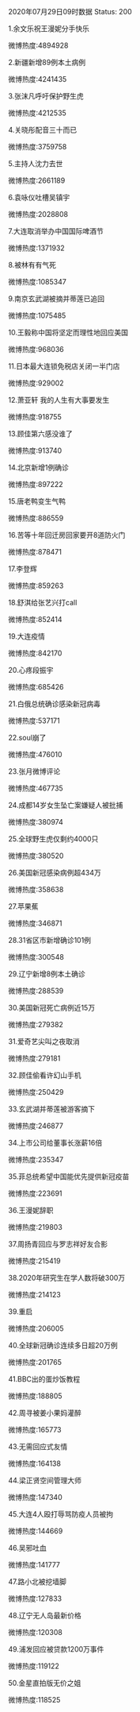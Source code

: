 2020年07月29日09时数据
Status: 200

1.余文乐祝王漫妮分手快乐

微博热度:4894928

2.新疆新增89例本土病例

微博热度:4241435

3.张沫凡呼吁保护野生虎

微博热度:4212535

4.关晓彤配音三十而已

微博热度:3759758

5.主持人沈力去世

微博热度:2661189

6.袁咏仪吐槽吴镇宇

微博热度:2028808

7.大连取消举办中国国际啤酒节

微博热度:1371932

8.被林有有气死

微博热度:1085347

9.南京玄武湖被摘并蒂莲已追回

微博热度:1075485

10.王毅称中国将坚定而理性地回应美国

微博热度:968036

11.日本最大连锁免税店关闭一半门店

微博热度:929002

12.萧亚轩 我的人生有大事要发生

微博热度:918755

13.顾佳第六感没谁了

微博热度:913740

14.北京新增1例确诊

微博热度:897222

15.唐老鸭变生气鸭

微博热度:886559

16.苦等十年回迁房回家要开8道防火门

微博热度:878471

17.李登辉

微博热度:859263

18.舒淇给张艺兴打call

微博热度:852414

19.大连疫情

微博热度:842170

20.心疼段振宇

微博热度:685426

21.白俄总统确诊感染新冠病毒

微博热度:537171

22.soul崩了

微博热度:476010

23.张月微博评论

微博热度:467735

24.成都14岁女生坠亡案嫌疑人被批捕

微博热度:380974

25.全球野生虎仅剩约4000只

微博热度:380520

26.美国新冠感染病例超434万

微博热度:358638

27.苹果蕉

微博热度:346871

28.31省区市新增确诊101例

微博热度:300548

29.辽宁新增8例本土确诊

微博热度:288539

30.美国新冠死亡病例近15万

微博热度:279382

31.爱奇艺尖叫之夜取消

微博热度:279181

32.顾佳偷看许幻山手机

微博热度:250429

33.玄武湖并蒂莲被游客摘下

微博热度:246877

34.上市公司给董事长涨薪16倍

微博热度:235347

35.菲总统希望中国能优先提供新冠疫苗

微博热度:223691

36.王漫妮辞职

微博热度:219803

37.周扬青回应与罗志祥好友合影

微博热度:215419

38.2020年研究生在学人数将破300万

微博热度:214123

39.重启

微博热度:206005

40.全球新冠确诊连续多日超20万例

微博热度:201765

41.BBC出的蛋炒饭教程

微博热度:188805

42.周寻被姜小果妈灌醉

微博热度:165773

43.无需回应式友情

微博热度:164138

44.梁正贤空间管理大师

微博热度:147340

45.大连4人殴打辱骂防疫人员被拘

微博热度:144669

46.吴邪吐血

微博热度:141777

47.路小北被挖墙脚

微博热度:127833

48.辽宁无人岛最新价格

微博热度:120308

49.浦发回应被贷款1200万事件

微博热度:119122

50.金星直拍版无价之姐

微博热度:118525

